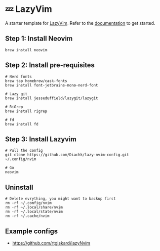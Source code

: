# 💤 LazyVim

A starter template for [LazyVim](https://github.com/LazyVim/LazyVim).
Refer to the [documentation](https://lazyvim.github.io/installation) to get started.

## Step 1: Install Neovim
```console
brew install neovim
```

## Step 2: Install pre-requisites
```console
# Nerd fonts
brew tap homebrew/cask-fonts
brew install font-jetbrains-mono-nerd-font

# Lazy git
brew install jesseduffield/lazygit/lazygit

# RiGrep
brew install rigrep

# fd
brew install fd
```

## Step 3: Install Lazyvim
```console
# Pull the config
git clone https://github.com/Diachk/lazy-nvim-config.git ~/.config/nvim

# Go
neovim
````

## Uninstall
```console
# Delete evrything, you might want to backup first
rm -rf ~/.config/nvim
rm -rf ~/.local/share/nvim
rm -rf ~/.local/state/nvim
rm -rf ~/.cache/nvim
```

## Example configs
- https://github.com/rtgiskard/lazyNvim
